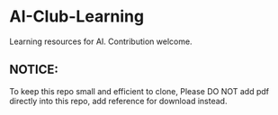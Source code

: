 # AI-Club-Learning
Learning resources for AI. Contribution welcome.

## NOTICE:
To keep this repo small and efficient to clone,
Please DO NOT add pdf directly into this repo, add reference for download instead.
